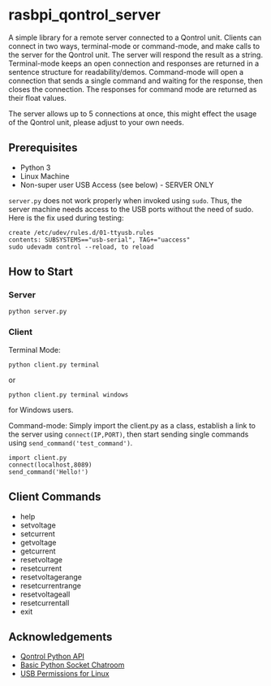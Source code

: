 # rasbpi_qontrol_server

A simple library for a remote server connected to a Qontrol unit. Clients can connect in two ways, terminal-mode or command-mode, and make calls to the server for the Qontrol unit. The server will respond the result as a string. Terminal-mode keeps an open connection and responses are returned in a sentence structure for readability/demos. Command-mode will open a connection that sends a single command and waiting for the response, then closes the connection. The responses for command mode are returned as their float values.

The server allows up to 5 connections at once, this might effect the usage of the Qontrol unit, please adjust to your own needs.

## Prerequisites
* Python 3
* Linux Machine
* Non-super user USB Access (see below) - SERVER ONLY

`server.py` does not work properly when invoked using `sudo`. Thus, the server machine needs access to the USB ports without the need of sudo. Here is the fix used during testing:
```
create /etc/udev/rules.d/01-ttyusb.rules
contents: SUBSYSTEMS=="usb-serial", TAG+="uaccess"
sudo udevadm control --reload, to reload
```

## How to Start
### Server
```
python server.py
```
### Client
Terminal Mode:
```
python client.py terminal
```
or
```
python client.py terminal windows
```
for Windows users.

Command-mode:
Simply import the client.py as a class, establish a link to the server using `connect(IP,PORT)`, then start sending single commands using `send_command('test_command')`.
```
import client.py
connect(localhost,8089)
send_command('Hello!')
```

## Client Commands
* help
* setvoltage
* setcurrent
* getvoltage
* getcurrent
* resetvoltage
* resetcurrent
* resetvoltagerange
* resetcurrentrange
* resetvoltageall
* resetcurrentall
* exit

## Acknowledgements
* [Qontrol Python API](http://qontrol.co.uk/getting-started-with-the-python-api/)
* [Basic Python Socket Chatroom](https://www.geeksforgeeks.org/simple-chat-room-using-python/)
* [USB Permissions for Linux](https://arduino.stackexchange.com/questions/21215/first-time-set-up-permission-denied-to-usb-port-ubuntu-14-04)

